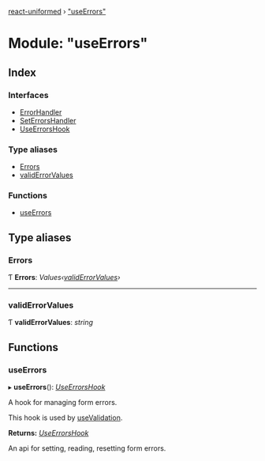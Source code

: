 [react-uniformed](../README.md) › ["useErrors"](_useerrors_.md)

# Module: "useErrors"

## Index

### Interfaces

* [ErrorHandler](../interfaces/_useerrors_.errorhandler.md)
* [SetErrorsHandler](../interfaces/_useerrors_.seterrorshandler.md)
* [UseErrorsHook](../interfaces/_useerrors_.useerrorshook.md)

### Type aliases

* [Errors](_useerrors_.md#errors)
* [validErrorValues](_useerrors_.md#validerrorvalues)

### Functions

* [useErrors](_useerrors_.md#useerrors)

## Type aliases

###  Errors

Ƭ **Errors**: *Values‹[validErrorValues](_useerrors_.md#validerrorvalues)›*

___

###  validErrorValues

Ƭ **validErrorValues**: *string*

## Functions

###  useErrors

▸ **useErrors**(): *[UseErrorsHook](../interfaces/_useerrors_.useerrorshook.md)*

A hook for managing form errors.

This hook is used by [useValidation](_usevalidation_usevalidation_.md#usevalidation).

**Returns:** *[UseErrorsHook](../interfaces/_useerrors_.useerrorshook.md)*

An api for setting, reading, resetting form errors.
